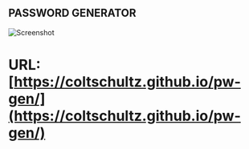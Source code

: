 ## PASSWORD GENERATOR

![Screenshot](https://coltschultz.github.io/pw-gen/assets/images/screenshot.png)

# URL: [https://coltschultz.github.io/pw-gen/](https://coltschultz.github.io/pw-gen/)
